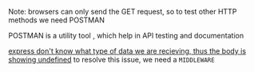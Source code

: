 Note: browsers can only send the GET request, so to test other HTTP methods we need POSTMAN

POSTMAN is a utility tool , which help in API testing and documentation

[express don't know what type of data we are recieving, thus the body is showing undefined](./image.png)
to resolve this issue, we need a `MIDDLEWARE`


